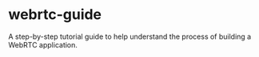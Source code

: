 # webrtc-guide
A step-by-step tutorial guide to help understand the process of building a WebRTC application.
